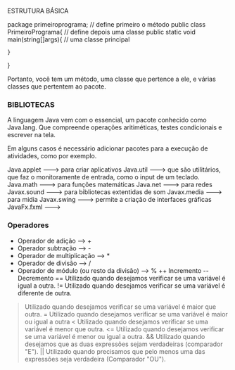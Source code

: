 ESTRUTURA BÁSICA


package primeiroprograma;			            // define primeiro o método
public class PrimeiroPrograma{			        // define depois uma classe	
    public static void main(string[]args){  	// uma classe principal 
        
    }
}

Portanto, você tem um método, uma classe que pertence a ele, e várias classes que pertentem ao pacote.



### BIBLIOTECAS 

A linguagem Java vem com o essencial, um pacote conhecido como Java.lang. Que compreende operações aritiméticas, testes condicionais e escrever na tela.

Em alguns casos é necessário adicionar pacotes para a execução de atividades, como por exemplo.

Java.applet  ---> para criar aplicativos
Java.util    ---> que são utilitários, que faz o monitoramente de entrada, como o input de um teclado.
Java.math    ---> para funções matemáticas
Java.net     ---> para redes
Javax.sound  ---> para bibliotecas extentidas de som
Javax.media  ---> para midia
Javax.swing  ---> permite a criação de interfaces gráficas 
JavaFx.fxml  --->


### Operadores

- Operador de adição    -->        +
- Operador subtração    -->        -
- Operador de multiplicação    -->        *
- Operador de divisão    -->        /
- Operador de módulo (ou resto da divisão) --> %
++  Incremento
--  Decremento
==  Utilizado quando desejamos verificar se uma variável é igual a outra.
!=  Utilizado quando desejamos verificar se uma variável é diferente de outra.
>   Utilizado quando desejamos verificar se uma variável é maior que outra.
>=  Utilizado quando desejamos verificar se uma variável é maior ou igual a outra
<   Utilizado quando desejamos verificar se uma variável é menor que outra.
<=  Utilizado quando desejamos verificar se uma variável é menor ou igual a outra.
&&  Utilizado quando desejamos que as duas expressões sejam verdadeiras (comparador "E").
||  Utilizado quando precisamos que pelo menos uma das expressões seja verdadeira (Comparador "OU").
